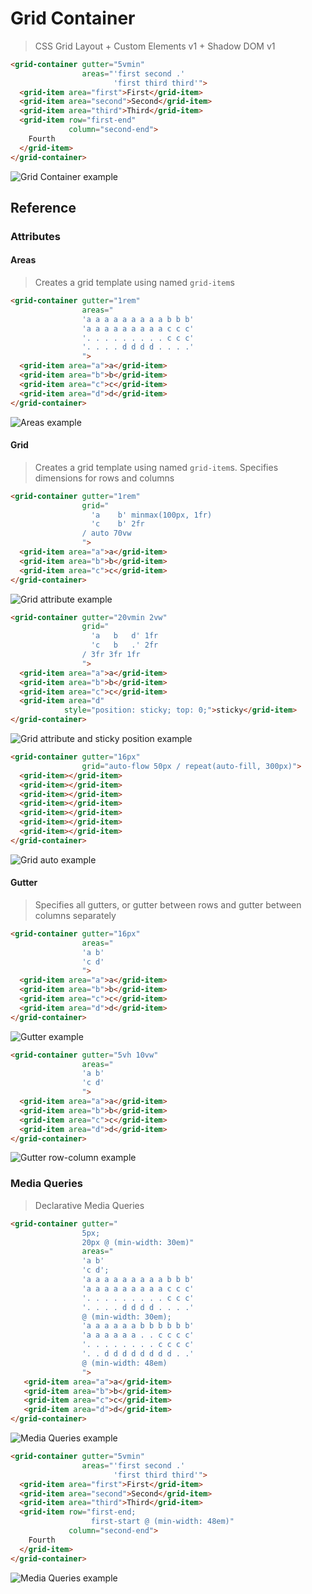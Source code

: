 # Grid Container

> CSS Grid Layout + Custom Elements v1 + Shadow DOM v1

```html
<grid-container gutter="5vmin"
                areas="'first second .'
                       'first third third'">
  <grid-item area="first">First</grid-item>
  <grid-item area="second">Second</grid-item>
  <grid-item area="third">Third</grid-item>
  <grid-item row="first-end"
             column="second-end">
    Fourth
  </grid-item>
</grid-container>
```

![Grid Container example](docs/img/example.png)

## Reference

### Attributes

#### Areas

> Creates a grid template using named `grid-item`s

```html
<grid-container gutter="1rem"
                areas="
                'a a a a a a a a a b b b'
                'a a a a a a a a a c c c'
                '. . . . . . . . . c c c'
                '. . . . d d d d . . . .'
                ">
  <grid-item area="a">a</grid-item>
  <grid-item area="b">b</grid-item>
  <grid-item area="c">c</grid-item>
  <grid-item area="d">d</grid-item>
</grid-container>
```

![Areas example](docs/img/example-areas.png)

#### Grid

> Creates a grid template using named `grid-item`s. Specifies dimensions for rows and columns

```html
<grid-container gutter="1rem"
                grid="
                  'a    b' minmax(100px, 1fr)
                  'c    b' 2fr
                / auto 70vw
                ">
  <grid-item area="a">a</grid-item>
  <grid-item area="b">b</grid-item>
  <grid-item area="c">c</grid-item>
</grid-container>
```

![Grid attribute example](docs/img/example-grid.png)

```html
<grid-container gutter="20vmin 2vw"
                grid="
                  'a   b   d' 1fr
                  'c   b   .' 2fr
                / 3fr 3fr 1fr
                ">
  <grid-item area="a">a</grid-item>
  <grid-item area="b">b</grid-item>
  <grid-item area="c">c</grid-item>
  <grid-item area="d"
            style="position: sticky; top: 0;">sticky</grid-item>
</grid-container>
```

![Grid attribute and sticky position example](docs/img/example-grid-sticky.gif)

```html
<grid-container gutter="16px"
                grid="auto-flow 50px / repeat(auto-fill, 300px)">
  <grid-item></grid-item>
  <grid-item></grid-item>
  <grid-item></grid-item>
  <grid-item></grid-item>
  <grid-item></grid-item>
  <grid-item></grid-item>
  <grid-item></grid-item>
</grid-container>
```

![Grid auto example](docs/img/example-grid-auto.png)

#### Gutter

> Specifies all gutters, or gutter between rows and gutter between columns separately

```html
<grid-container gutter="16px"
                areas="
                'a b'
                'c d'
                ">
  <grid-item area="a">a</grid-item>
  <grid-item area="b">b</grid-item>
  <grid-item area="c">c</grid-item>
  <grid-item area="d">d</grid-item>
</grid-container>
```

![Gutter example](docs/img/example-gutter-all.png)

```html
<grid-container gutter="5vh 10vw"
                areas="
                'a b'
                'c d'
                ">
  <grid-item area="a">a</grid-item>
  <grid-item area="b">b</grid-item>
  <grid-item area="c">c</grid-item>
  <grid-item area="d">d</grid-item>
</grid-container>
```

![Gutter row-column example](docs/img/example-gutter-row-column.png)

### Media Queries

> Declarative Media Queries

```html
<grid-container gutter="
                5px;
                20px @ (min-width: 30em)"
                areas="
                'a b'
                'c d';
                'a a a a a a a a a b b b'
                'a a a a a a a a a c c c'
                '. . . . . . . . . c c c'
                '. . . . d d d d . . . .'
                @ (min-width: 30em);
                'a a a a a a b b b b b b'
                'a a a a a a . . c c c c'
                '. . . . . . . . c c c c'
                '. . d d d d d d d d . .'
                @ (min-width: 48em)
                ">
   <grid-item area="a">a</grid-item>
   <grid-item area="b">b</grid-item>
   <grid-item area="c">c</grid-item>
   <grid-item area="d">d</grid-item>
</grid-container>
```

![Media Queries example](docs/img/example-media-query.gif)

```html
<grid-container gutter="5vmin"
                areas="'first second .'
                       'first third third'">
  <grid-item area="first">First</grid-item>
  <grid-item area="second">Second</grid-item>
  <grid-item area="third">Third</grid-item>
  <grid-item row="first-end;
                  first-start @ (min-width: 48em)"
             column="second-end">
    Fourth
  </grid-item>
</grid-container>
```

![Media Queries example](docs/img/example-media-query-item.gif)
